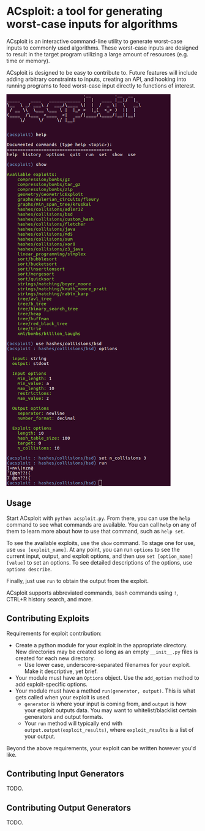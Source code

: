 ACsploit: a tool for generating worst-case inputs for algorithms
=======================================================================

ACsploit is an interactive command-line utility to generate worst-case inputs to commonly used algorithms. These
worst-case inputs are designed to result in the target program utilizing a large amount of resources (e.g. time or memory).

ACsploit is designed to be easy to contribute to. Future features will include adding arbitrary constraints to inputs, 
creating an API, and hooking into running programs to feed worst-case input directly to functions of interest.

[![Screenshot](acsploit.png)](gitlab.labs/stac/acsploit/awesomebranch/acsploit.png)

Usage
-----

Start ACsploit with `python acsploit.py`. From there, you can use the `help` command to see what commands are available.
You can call `help` on any of them to learn more about how to use that command, such as `help set`.

To see the available exploits, use the `show` command. To stage one for use, use `use [exploit_name]`. At any point, you
can run `options` to see the current input, output, and exploit options, and then use `set [option_name] [value]` to set
an options. To see detailed descriptions of the options, use `options describe`.

Finally, just use `run` to obtain the output from the exploit.

ACsploit supports abbreviated commands, bash commands using `!`, CTRL+R history search, and more.

Contributing Exploits
---------------------

Requirements for exploit contribution:

- Create a python module for your exploit in the appropriate directory. New directories may be created so long as an empty `__init__.py` files is created for each new directory.
  - Use lower case, underscore-separated filenames for your exploit. Make it descriptive, yet brief.
- Your module must have an `Options` object. Use the `add_option` method to add exploit-specific options.
- Your module must have a method `run(generator, output)`. This is what gets called when your exploit is used.
  - `generator` is where your input is coming from, and `output` is how your exploit outputs data. You may want to whitelist/blacklist certain generators and output formats.
  - Your `run` method will typically end with `output.output(exploit_results)`, where `exploit_results` is a list of your output.

Beyond the above requirements, your exploit can be written however you'd like.

Contributing Input Generators
-----------------------------

TODO.

Contributing Output Generators
------------------------------

TODO.